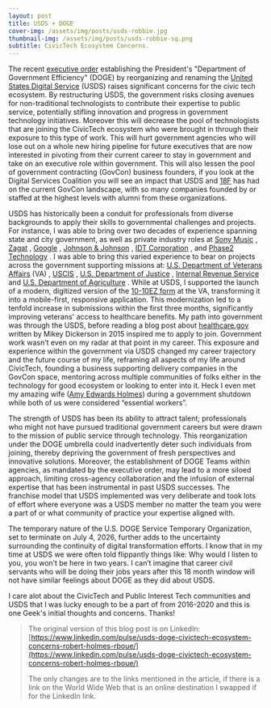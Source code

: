 ```yaml
---
layout: post
title: USDS + DOGE
cover-img: /assets/img/posts/usds-robbie.jpg
thumbnail-img: /assets/img/posts/usds-robbie-sq.png
subtitle: CivicTech Ecosystem Concerns.
---
```


The recent [executive order](https://www.whitehouse.gov/presidential-actions/2025/01/establishing-and-implementing-the-presidents-department-of-government-efficiency/) establishing the President's "Department of Government Efficiency" (DOGE) by reorganizing and renaming the [United States Digital Service](https://www.usds.gov/) (USDS) raises significant concerns for the civic tech ecosystem. By restructuring USDS, the government risks closing avenues for non-traditional technologists to contribute their expertise to public service, potentially stifling innovation and progress in government technology initiatives.  Moreover this will decrease the pool of technologists that are joining the CivicTech ecosystem who were brought in through their exposure to this type of work.  This will hurt government agencies who will lose out on a whole new hiring pipeline for future executives that are now interested in pivoting from their current career to stay in government and take on an executive role within government.  This will also lessen the pool of government contracting (GovCon) business founders, if you look at the Digital Services Coalition you will see an impact that USDS and [18F](https://18f.gsa.gov/) has had on the current GovCon landscape, with so many companies founded by or staffed at the highest levels with alumni from these organizations.

USDS has historically been a conduit for professionals from diverse backgrounds to apply their skills to governmental challenges and projects. For instance, I was able to bring over two decades of experience spanning state and city government, as well as private industry roles at [Sony Music](https://www.sonymusic.com/) , [Zagat](https://en.wikipedia.org/wiki/Zagat) , [Google](https://www.google.com/) , [Johnson & Johnson](https://www.jnj.com/) , [IDT Corporation](https://www.idt.net/) , and [Phase2 Technology](https://phase2.io/) . I was able to bring this varied experience to bear on projects across the government supporting missions at:  [U.S. Department of Veterans Affairs](https://www.va.gov/) (VA) , [USCIS](https://www.uscis.gov/) , [U.S. Department of Justice](https://www.justice.gov/) , [Internal Revenue Service](https://www.irs.gov/) and [U.S. Department of Agriculture](https://www.usda.gov/) . While at USDS, I supported the launch of a modern, digitized version of the [10-10EZ form](https://www.va.gov/health-care/apply-for-health-care-form-10-10ez/introduction) at the VA, transforming it into a mobile-first, responsive application. This modernization led to a tenfold increase in submissions within the first three months, significantly improving veterans' access to healthcare benefits. My path into government was through the USDS, before reading a blog post about [healthcare.gov](https://healthcare.gov) written by Mikey Dickerson in 2015 inspired me to apply to join.  Government work wasn’t even on my radar at that point in my career.  This exposure and experience within the government via USDS changed my career trajectory and the future course of my life, reframing all aspects of my life around CivicTech, founding a business supporting delivery companies in the GovCon space, mentoring across multiple communities of folks either in the technology for good ecosystem or looking to enter into it. Heck I even met my amazing wife ([Amy Edwards Holmes](https://www.linkedin.com/in/amy-edwards-holmes/)) during a government shutdown while both of us were considered “essential workers”. 

The strength of USDS has been its ability to attract talent; professionals who might not have pursued traditional government careers but were drawn to the mission of public service through technology. This reorganization under the DOGE umbrella could inadvertently deter such individuals from joining, thereby depriving the government of fresh perspectives and innovative solutions. Moreover, the establishment of DOGE Teams within agencies, as mandated by the executive order, may lead to a more siloed approach, limiting cross-agency collaboration and the infusion of external expertise that has been instrumental in past USDS successes. The franchise model that USDS implemented was very deliberate and took lots of effort where everyone was a USDS member no matter the team you were a part of or what community of practice your expertise aligned with.

The temporary nature of the U.S. DOGE Service Temporary Organization, set to terminate on July 4, 2026, further adds to the uncertainty surrounding the continuity of digital transformation efforts. I know that in my time at USDS we were often told flippantly things like: Why would I listen to you, you won’t be here in two years.  I can’t imagine that career civil servants who will be doing their jobs years after this 18 month window will not have similar feelings about DOGE as they did about USDS.

I care alot about the CivicTech and Public Interest Tech communities and USDS that I was lucky enough to be a part of from 2016-2020 and this is one Geek's initial thoughts and concerns. Thanks!

> The original version of this blog post is on LinkedIn: [https://www.linkedin.com/pulse/usds-doge-civictech-ecosystem-concerns-robert-holmes-rboue/](https://www.linkedin.com/pulse/usds-doge-civictech-ecosystem-concerns-robert-holmes-rboue/)
> 
>The only changes are to the links mentioned in the article, if there is a link on the World Wide Web that is an online destination I swapped if for the LinkedIn link.
